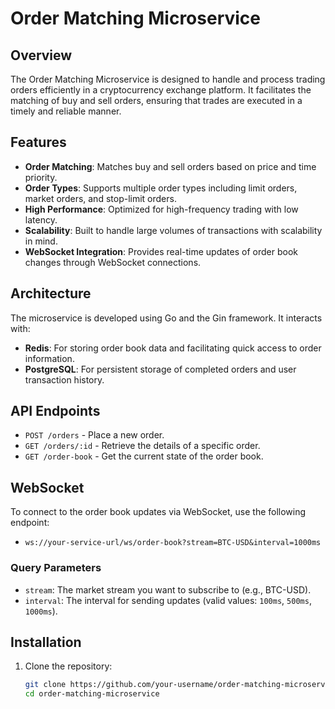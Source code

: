 # Order Matching Microservice

## Overview
The Order Matching Microservice is designed to handle and process trading orders efficiently in a cryptocurrency exchange platform. It facilitates the matching of buy and sell orders, ensuring that trades are executed in a timely and reliable manner.

## Features
- **Order Matching**: Matches buy and sell orders based on price and time priority.
- **Order Types**: Supports multiple order types including limit orders, market orders, and stop-limit orders.
- **High Performance**: Optimized for high-frequency trading with low latency.
- **Scalability**: Built to handle large volumes of transactions with scalability in mind.
- **WebSocket Integration**: Provides real-time updates of order book changes through WebSocket connections.

## Architecture
The microservice is developed using Go and the Gin framework. It interacts with:
- **Redis**: For storing order book data and facilitating quick access to order information.
- **PostgreSQL**: For persistent storage of completed orders and user transaction history.

## API Endpoints
- `POST /orders` - Place a new order.
- `GET /orders/:id` - Retrieve the details of a specific order.
- `GET /order-book` - Get the current state of the order book.

## WebSocket
To connect to the order book updates via WebSocket, use the following endpoint:
- `ws://your-service-url/ws/order-book?stream=BTC-USD&interval=1000ms`

### Query Parameters
- `stream`: The market stream you want to subscribe to (e.g., BTC-USD).
- `interval`: The interval for sending updates (valid values: `100ms`, `500ms`, `1000ms`).

## Installation
1. Clone the repository:
   ```bash
   git clone https://github.com/your-username/order-matching-microservice.git
   cd order-matching-microservice
